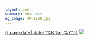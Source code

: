 ```yaml
---
layout: post
summary: Post #49
og_image: 49-1280.jpg
---
```


<p>
  <time><a href="/49">{{ page.date | date: "%B %e, %Y" }}</a></time>
  <a href="/49"><img src="{{ site.assets_url }}/49-640.jpg" srcset="{{ site.assets_url }}/49-1280.jpg 1280w, {{ site.assets_url }}/49-960.jpg 960w, {{ site.assets_url }}/49-640.jpg 640w, {{ site.assets_url }}/49-320.jpg 320w" sizes="(min-width: 700px) 50vw, calc(100vw - 2rem)" /></a>
</p>
